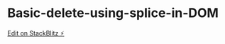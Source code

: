 # Basic-delete-using-splice-in-DOM

[Edit on StackBlitz ⚡️](https://stackblitz.com/edit/web-platform-qvv1ua)